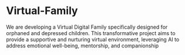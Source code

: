 # Virtual-Family

We are developing a Virtual Digital Family specifically designed for orphaned and depressed children. This transformative project aims to provide a supportive and nurturing virtual environment, leveraging AI to address emotional well-being, mentorship, and companionship
